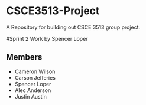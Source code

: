 # CSCE3513-Project
A Repository for building out CSCE 3513 group project.

#Sprint 2 Work by Spencer Loper

## Members
- Cameron Wilson
- Carson Jefferies
- Spencer Loper
- Alec Anderson
- Justin Austin